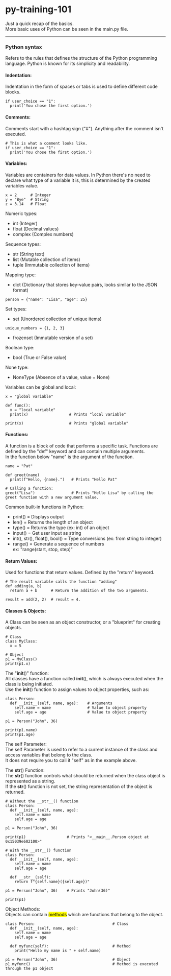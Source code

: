 # py-training-101
Just a quick recap of the basics.   
More basic uses of Python can be seen in the main.py file.

---


### Python syntax
Refers to the rules that defines the structure of the Python programming language.
Python is known for its simplicity and readability.

#### Indentation:
Indentation in the form of spaces or tabs is used to define different code blocks.
```
if user_choice == "1":
  print('You chose the first option.')
```

#### Comments:
Comments start with a hashtag sign ("#"). Anything after the comment isn't executed.
```
# This is what a comment looks like.
if user_choice == "1":
  print('You chose the first option.')
```

#### Variables:
Variables are containers for data values. In Python there's no need to declare what type of a variable it is, this is determined by the created variables value.
```
x = 2      # Integer
y = "Bye"  # String
z = 3.14   # Float
```
Numeric types:   
- int (Integer)
- float (Decimal values)
- complex (Complex numbers)

Sequence types:   
- str (String text)
- list (Mutable collection of items)
- tuple (Immutable collection of items)

Mapping type:
- dict (Dictionary that stores key-value pairs, looks similar to the JSON format)
```
person = {"name": "Lisa", "age": 25}
```
Set types:
- set (Unordered collection of unique items)
```
unique_numbers = {1, 2, 3}
```
- frozenset (Immutable version of a set)

Boolean type:
- bool (True or False value)

None type:
- NoneType (Absence of a value, value = None)

Variables can be global and local:
```
x = "global variable"

def func():
  x = "local variable"
  print(x)                  # Prints "local variable"

print(x)                    # Prints "global variable"
```

#### Functions:
A function is a block of code that performs a specific task. Functions are defined by the "def" keyword and can contain multiple arguments.   
In the function below "name" is the argument of the function.
```
name = "Pat"

def greet(name)
  print(f"Hello, {name}.")   # Prints "Hello Pat"

# Calling a function:
greet("Lisa")                # Prints "Hello Lisa" by calling the greet function with a new argument value.
```

Common built-in functions in Python:
- print()                            = Displays output
- len()                              = Returns the length of an object
- type()                             = Returns the type (ex: int) of an object
- input()                            = Get user input as string
- int(), str(), float(), bool()      = Type conversions (ex: from string to integer)
- range()                            = Generate a sequence of numbers   
  ex: "range(start, stop, step)"


#### Return Values:
Used for functions that return values. Defined by the "return" keyword.
```
# The result variable calls the function "adding" 
def adding(a, b)
  return a + b      # Return the addition of the two arguments.

result = add(2, 2)  # result = 4.
```

#### Classes & Objects:
A Class can be seen as an object constructor, or a "blueprint" for creating objects.
```
# Class
class MyClass:
  x = 5

# Object
p1 = MyClass()
print(p1.x)
```

The "__init__()" function:   
All classes have a function called __init__(), which is always executed when the class is being initiated.   
Use the __init__() function to assign values to object properties, such as:
```
class Person:
  def __init__(self, name, age):    # Arguments
    self.name = name                # Value to object property
    self.age = age                  # Value to object property

p1 = Person("John", 36)

print(p1.name)
print(p1.age)
```
The self Parameter:   
The self Parameter is used to refer to a current instance of the class and access variables that belong to the class.   
It does not require you to call it "self" as in the example above.

The __str__() Function:   
The __str__() function controls what should be returned when the class object is represented as a string.   
If the __str__() function is not set, the string representation of the object is returned.
```
# Without the __str__() function
class Person:
  def __init__(self, name, age):
    self.name = name
    self.age = age

p1 = Person("John", 36)

print(p1)                  # Prints "<__main__.Person object at 0x15039e602100>"
```
```
# With the __str__() function
class Person:
  def __init__(self, name, age):
    self.name = name
    self.age = age

  def __str__(self):
    return f"{self.name}({self.age})"

p1 = Person("John", 36)    # Prints "John(36)"

print(p1)
```

Object Methods:   
Objects can contain <mark>methods</mark> which are functions that belong to the object.
```
class Person:                                  # Class
  def __init__(self, name, age):
    self.name = name
    self.age = age

  def myfunc(self):                            # Method 
    print("Hello my name is " + self.name)

p1 = Person("John", 36)                        # Object
p1.myfunc()                                    # Method is executed through the p1 object
```

